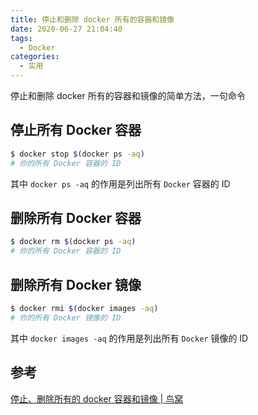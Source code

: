 ```yaml
---
title: 停止和删除 docker 所有的容器和镜像
date: 2020-06-27 21:04:40
tags:
  - Docker
categories:
  - 实用
---
```


停止和删除 docker 所有的容器和镜像的简单方法，一句命令

<!--more-->

## 停止所有 Docker 容器

```bash
$ docker stop $(docker ps -aq)
# 你的所有 Docker 容器的 ID
```

其中 `docker ps -aq` 的作用是列出所有 `Docker` 容器的 ID

## 删除所有 Docker 容器

```bash
$ docker rm $(docker ps -aq)
# 你的所有 Docker 容器的 ID
```

## 删除所有 Docker 镜像

```bash
$ docker rmi $(docker images -aq)
# 你的所有 Docker 镜像的 ID
```

其中 `docker images -aq` 的作用是列出所有 `Docker` 镜像的 ID

## 参考

[停止、删除所有的 docker 容器和镜像 | 鸟窝](https://colobu.com/2018/05/15/Stop-and-remove-all-docker-containers-and-images/)
